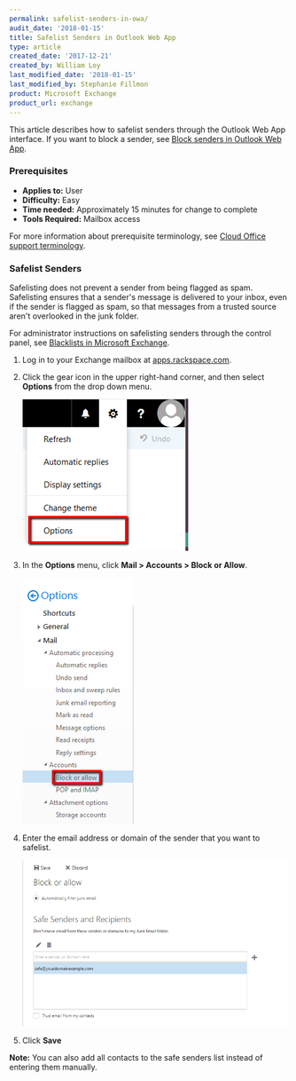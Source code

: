 ```yaml
---
permalink: safelist-senders-in-owa/
audit_date: '2018-01-15'
title: Safelist Senders in Outlook Web App
type: article
created_date: '2017-12-21'
created_by: William Loy
last_modified_date: '2018-01-15'
last_modified_by: Stephanie Fillmon
product: Microsoft Exchange
product_url: exchange
---
```


This article describes how to safelist senders through the Outlook Web App interface. If you want to block a sender, see [Block senders in Outlook Web App](/support/how-to/block-senders-in-owa).

### Prerequisites

- **Applies to:** User
- **Difficulty:** Easy
- **Time needed:** Approximately 15 minutes for change to complete
- **Tools Required:** Mailbox access

For more information about prerequisite terminology, see [Cloud Office support terminology](/support/how-to/cloud-office-support-terminology/).

### Safelist Senders

Safelisting does not prevent a sender from being flagged as spam. Safelisting ensures that a sender's message is delivered to your inbox, even if the sender is flagged as spam, so that messages from a trusted source aren't overlooked in the junk folder. 

For administrator instructions on safelisting senders through the control panel, see [Blacklists in Microsoft Exchange](/support/how-to/spam-preferences-safe-lists-and-black-list-in-microsoft-exchange/#managing-safe-list).

1. Log in to your Exchange mailbox at [apps.rackspace.com](apps.rackspace.com).

2. Click the gear icon in the upper right-hand corner, and then select **Options** from the drop down menu.

    ![](options_gear.png)

3. In the **Options** menu, click **Mail > Accounts > Block or Allow**.

    ![](block_or_allow.png)

4. Enter the email address or domain of the sender that you want to safelist.

    ![](safe_senders.png)

5. Click **Save**

**Note:** You can also add all contacts to the safe senders list instead of entering them manually.
